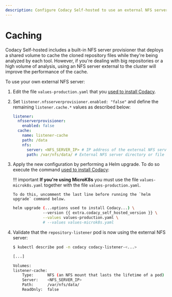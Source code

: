 ```yaml
---
description: Configure Codacy Self-hosted to use an external NFS server to improve the performance of the cloned repository cache.
---
```


# Caching

Codacy Self-hosted includes a built-in NFS server provisioner that deploys a shared volume to cache the cloned repository files while they're being analyzed by each tool. However, if you're dealing with big repositories or a high volume of analysis, using an NFS server external to the cluster will improve the performance of the cache.

To use your own external NFS server:

1.  Edit the file `values-production.yaml` that you [used to install Codacy](../index.md#helm-upgrade).

1.  Set `listener.nfsserverprovisioner.enabled: "false"` and define the remaining `listener.cache.*` values as described below:

    ```yaml
    listener:
      nfsserverprovisioner:
        enabled: false
      cache:
        name: listener-cache
        path: /data
        nfs:
          server: <NFS_SERVER_IP> # IP address of the external NFS server
          path: /var/nfs/data/ # External NFS server directory or file system to be mounted
    ```

1.  Apply the new configuration by performing a Helm upgrade. To do so execute the command [used to install Codacy](../index.md#helm-upgrade):

    !!! important
        **If you're using MicroK8s** you must use the file `values-microk8s.yaml` together with the file `values-production.yaml`.
        
        To do this, uncomment the last line before running the `helm upgrade` command below.

    ```bash
    helm upgrade (...options used to install Codacy...) \
                 --version {{ extra.codacy_self_hosted_version }} \
                 --values values-production.yaml \
                 # --values values-microk8s.yaml
    ```

1.  Validate that the `repository-listener` pod  is now using the external NFS server:

    ```bash
    $ kubectl describe pod -n codacy codacy-listener-<...>

    [...]

    Volumes:
    listener-cache:
        Type:      NFS (an NFS mount that lasts the lifetime of a pod)
        Server:    <NFS_SERVER_IP>
        Path:      /var/nfs/data/
        ReadOnly:  false
    ```
